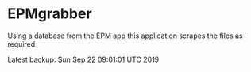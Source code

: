 # EPMgrabber
Using a database from the EPM app this application scrapes the files as required


Latest backup: Sun Sep 22 09:01:01 UTC 2019
